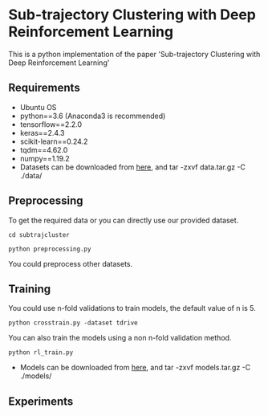 # Sub-trajectory Clustering with Deep Reinforcement Learning
This is a python implementation of the paper 'Sub-trajectory Clustering with Deep Reinforcement Learning'

## Requirements
- Ubuntu OS
- python==3.6 (Anaconda3 is recommended)
- tensorflow==2.2.0
- keras==2.4.3
- scikit-learn==0.24.2
- tqdm==4.62.0
- numpy==1.19.2
- Datasets can be downloaded from [here](https://jbox.sjtu.edu.cn/l/t1Vb6f), and tar -zxvf data.tar.gz -C ./data/

## Preprocessing
To get the required data or you can directly use our provided dataset.

```cd subtrajcluster```

```python preprocessing.py```

You could preprocess other datasets.

## Training
You could use n-fold validations to train models, the default value of n is 5. 

```python crosstrain.py -dataset tdrive```

You can also train the models using a non n-fold validation method.

```python rl_train.py```

- Models can be downloaded from [here](https://jbox.sjtu.edu.cn/l/71xmzT), and tar -zxvf models.tar.gz -C ./models/

## Experiments
